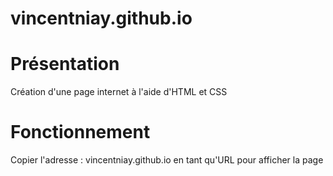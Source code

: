 # vincentniay.github.io

# Présentation
Création d'une page internet à l'aide d'HTML et CSS

# Fonctionnement
Copier l'adresse : vincentniay.github.io en tant qu'URL pour afficher la page
